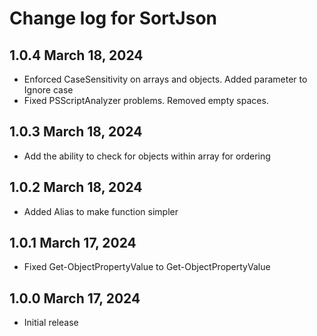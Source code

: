 # Change log for SortJson

## 1.0.4 March 18, 2024

- Enforced CaseSensitivity on arrays and objects. Added parameter to Ignore case
- Fixed PSScriptAnalyzer problems. Removed empty spaces.

## 1.0.3 March 18, 2024

- Add the ability to check for objects within array for ordering

## 1.0.2 March 18, 2024

- Added Alias to make function simpler

## 1.0.1 March 17, 2024

- Fixed Get-ObjectPropertyValue to Get-ObjectPropertyValue

## 1.0.0 March 17, 2024

- Initial release
